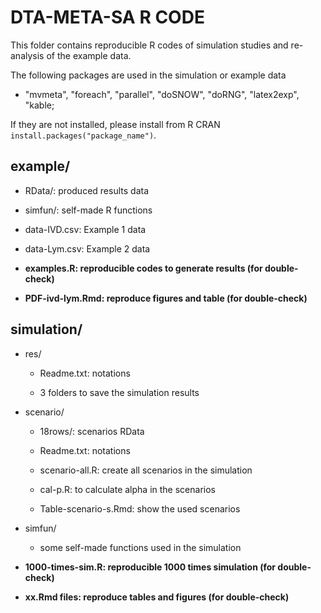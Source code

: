 # DTA-META-SA R CODE


This folder contains reproducible R codes of simulation studies and re-analysis of the example data.

The following packages are used in the simulation or example data

- "mvmeta", "foreach", "parallel", "doSNOW", "doRNG", "latex2exp", "kable; 

If they are not installed, please install from R CRAN `install.packages("package_name")`.
 

## example/

- RData/: produced results data

- simfun/: self-made R functions 

- data-IVD.csv: Example 1 data

- data-Lym.csv: Example 2 data

- **examples.R: reproducible codes to generate results (for double-check)**

- **PDF-ivd-lym.Rmd: reproduce figures and table (for double-check)**


## simulation/

- res/

	- Readme.txt: notations

	- 3 folders to save the simulation results

- scenario/ 

	- 18rows/: scenarios RData

	- Readme.txt: notations

	- scenario-all.R: create all scenarios in the simulation

	- cal-p.R: to calculate alpha in the scenarios

	- Table-scenario-s.Rmd: show the used scenarios

- simfun/

	- some self-made functions used in the simulation

- **1000-times-sim.R: reproducible 1000 times simulation (for double-check)**
 
- **xx.Rmd files: reproduce tables and figures (for double-check)**












